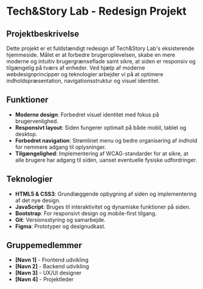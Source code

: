 # Tech&Story Lab - Redesign Projekt

## Projektbeskrivelse

Dette projekt er et fuldstændigt redesign af Tech&Story Lab's eksisterende hjemmeside. Målet er at forbedre brugeroplevelsen, skabe en mere moderne og intuitiv brugergrænseflade samt sikre, at siden er responsiv og tilgængelig på tværs af enheder. Ved hjælp af moderne webdesignprincipper og teknologier arbejder vi på at optimere indholdspræsentation, navigationsstruktur og visuel identitet.

## Funktioner

- **Moderne design**: Forbedret visuel identitet med fokus på brugervenlighed.
- **Responsivt layout**: Siden fungerer optimalt på både mobil, tablet og desktop.
- **Forbedret navigation**: Strømlinet menu og bedre organisering af indhold for nemmere adgang til oplysninger.
- **Tilgængelighed**: Implementering af WCAG-standarder for at sikre, at alle brugere har adgang til siden, uanset eventuelle fysiske udfordringer.

## Teknologier

- **HTML5 & CSS3**: Grundlæggende opbygning af siden og implementering af det nye design.
- **JavaScript**: Bruges til interaktivitet og dynamiske funktioner på siden.
- **Bootstrap**: For responsivt design og mobile-first tilgang.
- **Git**: Versionsstyring og samarbejde.
- **Figma**: Prototyper og designudkast.

## Gruppemedlemmer

- **[Navn 1]** - Frontend udvikling
- **[Navn 2]** - Backend udvikling
- **[Navn 3]** - UX/UI designer
- **[Navn 4]** - Projektleder
